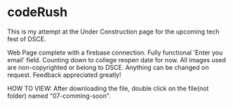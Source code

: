 # codeRush
This is my attempt at the Under Construction page for the upcoming tech fest of DSCE.

Web Page complete with a firebase connection. Fully functional 'Enter you email' field. Counting down to college reopen date for now.
All images used are non-copyrighted or belong to DSCE.
Anything can be changed on request. Feedback appreciated greatly!

HOW TO VIEW:
After downloading the file, double click on the file(not folder) named "07-comming-soon".
